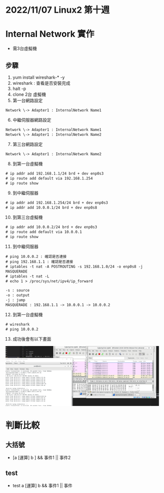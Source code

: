 # 2022/11/07 Linux2 第十週

# Internal Network 實作
* 需3台虛擬機
## 步驟
1. yum install wireshark-* -y
2. wireshark : 查看是否安裝完成
3. halt -p 
4. clone 2台 虛擬機
5. 第一台網路設定
```
Network \-> Adapter1 : InternalNetwork Name1
```
6. 中繼伺服器網路設定
```
Network \-> Adapter1 : InternalNetwork Name1
Network \-> Adapter1 : InternalNetwork Name2
```

7. 第三台網路設定
```
Network \-> Adapter1 : InternalNetwork Name2
```

8. 到第一台虛擬機
```
# ip addr add 192.168.1.1/24 brd + dev enp0s3
# ip route add default via 192.168.1.254
# ip route show
```

9. 到中繼伺服器
```
# ip addr add 192.168.1.254/24 brd + dev enp0s3
# ip addr add 10.0.0.1/24 brd + dev enp0s8
```

10. 到第三台虛擬機
```
# ip addr add 10.0.0.2/24 brd + dev enp0s3
# ip route add default via 10.0.0.1
# ip route show
```

11. 到中繼伺服器
```
# ping 10.0.0.2 : 確認是否連接
# ping 192.168.1.1 : 確認是否連接
# iptables -t nat -A POSTROUTING -s 192.168.1.0/24 -o enp0s8 -j MASQUERADE
# iptables -t nat -L
# echo 1 > /proc/sys/net/ipv4/ip_forward
```

```
-s : source
-o : output
-j : jump
MASQUERADE : 192.168.1.1 -> 10.0.0.1 -> 10.0.0.2

```

12. 到第一台虛擬機
```
# wireshark
# ping 10.0.0.2
```
13. 成功後會有以下畫面

![](https://github.com/yucing/linux2/blob/main/picture/123.png)

# 判斷比較
## 大括號
* \[a \[運算\] b \] && 事件1 || 事件2
## test
* test a \[運算\] b && 事件1 || 事件